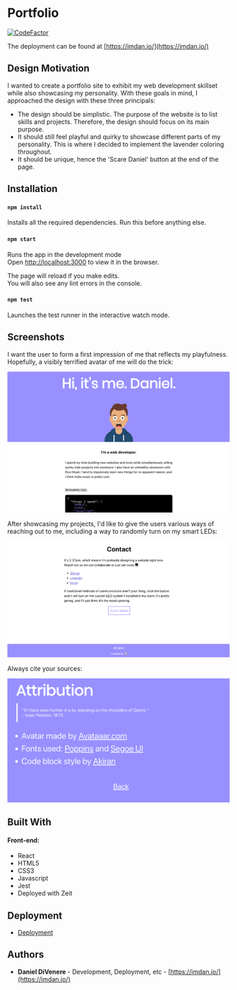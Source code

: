
# Portfolio
[![CodeFactor](https://www.codefactor.io/repository/github/dannydi12/its-me-daniel/badge)](https://www.codefactor.io/repository/github/dannydi12/its-me-daniel)

The deployment can be found at [https://imdan.io/](https://imdan.io/)

## Design Motivation

I wanted to create a portfolio site to exhibit my web development skillset while also showcasing my personality. 
With these goals in mind, I approached the design with these three principals:

* The design should be simplistic. The purpose of the website is to list skills and projects. Therefore, the design should focus on its main purpose.
* It should still feel playful and quirky to showcase different parts of my personality. This is where I decided to implement the lavender coloring throughout.
* It should be unique, hence the 'Scare Daniel' button at the end of the page.


## Installation

#### `npm install`

Installs all the required dependencies. Run this before anything else.

#### `npm start`

Runs the app in the development mode  
Open  [http://localhost:3000](http://localhost:3000/)  to view it in the browser.

The page will reload if you make edits.  
You will also see any lint errors in the console.

#### `npm test`

Launches the test runner in the interactive watch mode.  

## Screenshots

I want the user to form a first impression of me that reflects my playfulness. Hopefully, a visibly terrified avatar of me will do the trick:

![landing page](screens/landing-page.png)

After showcasing my projects, I'd like to give the users various ways of reaching out to me, including a way to randomly turn on my smart LEDs:

![contact page](screens/contact-page.png)

Always cite your sources:

![attribution page](screens/attribution-page.png)

## Built With

#### Front-end:

* React
* HTML5
* CSS3
* Javascript
* Jest
* Deployed with Zeit

## Deployment

- [Deployment](https://thoughtbin.imdan.io/)

## Authors

* **Daniel DiVenere** -  Development, Deployment, etc - [https://imdan.io/](https://imdan.io/)